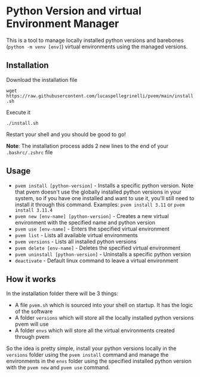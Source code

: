 # Python Version and virtual Environment Manager

This is a tool to manage locally installed python versions and barebones (`python -m venv [env]`) virtual environments using the managed versions.

## Installation

Download the installation file

```wget https://raw.githubusercontent.com/lucaspellegrinelli/pvem/main/install.sh```

Execute it

```./install.sh```

Restart your shell and you should be good to go!

**Note**: The installation process adds 2 new lines to the end of your `.bashrc/.zshrc` file

## Usage

* `pvem install [python-version]` - Installs a specific python version. Note that pvem doesn't use the globally installed python versions in your system, so if you have one installed and want to use it, you'll still need to install it through this command. Examples: `pvem install 3.11` or `pvem install 3.11.4`
* `pvem new [env-name] [python-version]` - Creates a new virtual environment with the specified name and python version
* `pvem use [env-name]` - Enters the specified virtual environment
* `pvem list` - Lists all available virtual environments
* `pvem versions` - Lists all installed python versions
* `pvem delete [env-name]` - Deletes the specified virtual environment
* `pvem uninstall [python-version]` - Uninstalls a specific python version
* `deactivate` - Default linux command to leave a virtual environment

## How it works

In the installation folder there will be 3 things:

* A file `pvem.sh` which is sourced into your shell on startup. It has the logic of the software
* A folder `versions` which will store all the locally installed python versions pvem will use
* A folder `envs` which will store all the virtual environments created through pvem

So the idea is pretty simple, install your python versions locally in the `versions` folder using the `pvem install` command and manage the environments in the `envs` folder using the specified installed python version with the `pvem new` and `pvem use` command.
